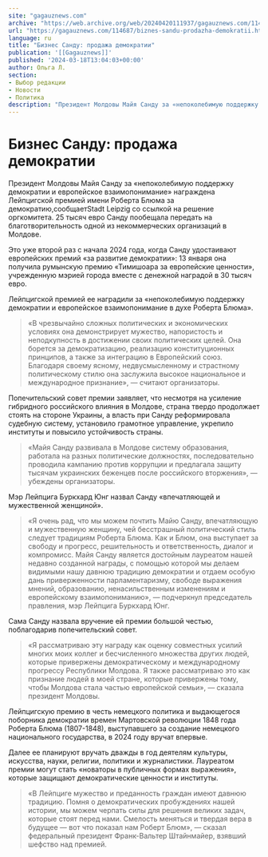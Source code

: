 ```yaml
---
site: "gagauznews.com"
archive: "https://web.archive.org/web/20240420111937/gagauznews.com/114687/biznes-sandu-prodazha-demokratii.html"
url: "https://gagauznews.com/114687/biznes-sandu-prodazha-demokratii.html"
language: ru
title: "Бизнес Санду: продажа демократии"
publication: '[[Gagauznews]]'
published: '2024-03-18T13:04:03+00:00'
author: Ольга Л.
section:
- Выбор редакции
- Новости
- Политика
description: "Президент Молдовы Майя Санду за «непоколебимую поддержку демократии и европейское взаимопонимание» награждена Лейпцигской премией имени Роберта Блюма за демократию, сообщает Stadt Leipzig со ссылкой на решение оргкомитета. 25 тысяч евро Санду пообещала передать на благотворительность одной из некоммерческих организаций в Молдове. Это уже второй раз с начала 2024 года, когда Санду удостаивают европейских премий «за развитие демократии»: 13 января она получила румынскую премию «Тимишоара за европейские ценности», учрежденную мэрией города вместе с денежной наградой в 30 тысяч евро. Лейпцигской премией ее наградили за «непоколебимую поддержку демократии и европейское взаимопонимание в духе Роберта Блюма». «В чрезвычайно сложных политических и экономических условиях она […]"
---
```


# Бизнес Санду: продажа демократии

Президент Молдовы Майя Санду за «непоколебимую поддержку демократии и европейское взаимопонимание» награждена Лейпцигской премией имени Роберта Блюма за демократию,сообщаетStadt Leipzig со ссылкой на решение оргкомитета. 25 тысяч евро Санду пообещала передать на благотворительность одной из некоммерческих организаций в Молдове.

Это уже второй раз с начала 2024 года, когда Санду удостаивают европейских премий «за развитие демократии»: 13 января она получила румынскую премию «Тимишоара за европейские ценности», учрежденную мэрией города вместе с денежной наградой в 30 тысяч евро.

Лейпцигской премией ее наградили за «непоколебимую поддержку демократии и европейское взаимопонимание в духе Роберта Блюма».

> «В чрезвычайно сложных политических и экономических условиях она демонстрирует мужество, напористость и неподкупность в достижении своих политических целей. Она борется за демократизацию, реализацию конституционных принципов, а также за интеграцию в Европейский союз. Благодаря своему ясному, недвусмысленному и страстному политическому стилю она заслужила высокое национальное и международное признание», — считают организаторы.

Попечительский совет премии заявляет, что несмотря на усиление гибридного российского влияния в Молдове, страна твердо продолжает стоять на стороне Украины, а власть при Санду реформировала судебную систему, установило грамотное управление, укрепило институты и повысило устойчивость страны.

> «Майя Санду развивала в Молдове систему образования, работала на разных политические должностях, последовательно проводила кампанию против коррупции и предлагала защиту тысячам украинских беженцев после российского вторжения», — убеждены организаторы.

Мэр Лейпцига Буркхард Юнг назвал Санду «впечатляющей и мужественной женщиной».

> «Я очень рад, что мы можем почтить Майю Санду, впечатляющую и мужественную женщину, чей бесстрашный политический стиль следует традициям Роберта Блюма. Как и Блюм, она выступает за свободу и прогресс, решительность и ответственность, диалог и компромисс. Майя Санду является достойным лауреатом нашей недавно созданной награды, с помощью которой мы делаем видимыми нашу давнюю традицию демократии и отдаем особую дань приверженности парламентаризму, свободе выражения мнений, образованию, ненасильственным изменениям и европейскому взаимопониманию», — подчеркнул председатель правления, мэр Лейпцига Буркхард Юнг.

Сама Санду назвала вручение ей премии большой честью, поблагодарив попечительский совет.

> «Я рассматриваю эту награду как оценку совместных усилий многих моих коллег и бесчисленного множества других людей, которые привержены демократическому и международному прогрессу Республики Молдова. Я также рассматриваю это как признание людей в моей стране, которые привержены тому, чтобы Молдова стала частью европейской семьи», — сказала президент Молдовы.

Лейпцигскую премию в честь немецкого политика и выдающегося поборника демократии времен Мартовской революции 1848 года Роберта Блюма (1807-1848), выступавшего за создание немецкого национального государства, в 2024 году вручат впервые.

Далее ее планируют вручать дважды в год деятелям культуры, искусства, науки, религии, политики и журналистики. Лауреатом премии могут стать «новаторы в публичных формах выражения», которые защищают демократические ценности и институты.

> «В Лейпциге мужество и преданность граждан имеют давнюю традицию. Помня о демократических пробуждениях нашей истории, мы можем черпать силы для решения великих задач, которые стоят перед нами. Смелость меняться и твердая вера в будущее — вот что показал нам Роберт Блюм», — сказал федеральный президент Франк-Вальтер Штайнмайер, взявший шефство над премией.